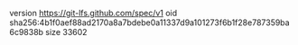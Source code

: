 version https://git-lfs.github.com/spec/v1
oid sha256:4b1f0aef88ad2170a8a7bdebe0a11337d9a101273f6b1f28e787359ba6c9838b
size 33602
